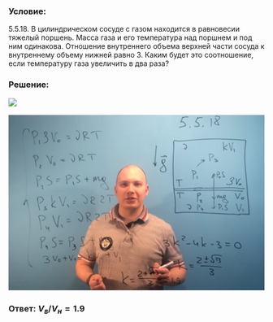 ###  Условие: 

$5.5.18.$ В цилиндрическом сосуде с газом находится в равновесии тяжелый поршень. Масса газа и его температура над поршнем и под ним одинакова. Отношение внутреннего объема верхней части сосуда к внутреннему объему нижней равно $3$. Каким будет это соотношение, если температуру газа увеличить в два раза? 

###  Решение: 

![](https://www.youtube.com/embed/MVboSYRUC08) 

![|1574x1080, 67%](../../img/5.5.18/01.png) 

###  Ответ: $V_в/V_н = 1.9$ 

### 

